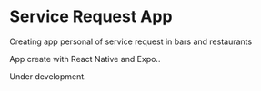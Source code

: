 # Service Request App
Creating app personal of service request in bars and restaurants

App create with React Native and Expo..

Under development.
